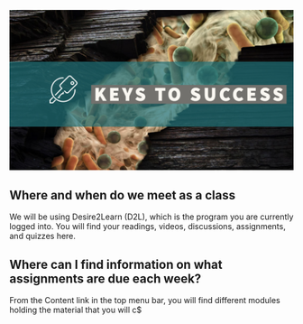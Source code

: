 ![Logo Keys to Success](https://github.com/dawsonfairbanks/envs425.525.github.io/blob/master/keys_success.png)
## Where and when do we meet as a class

We will be using Desire2Learn (D2L), which is the program you are currently logged into.
You will find your readings, videos, discussions, assignments, and quizzes here.

## Where can I find information on what assignments are due each week?

From the Content link in the top menu bar, you will find different modules holding the material that you will c$







